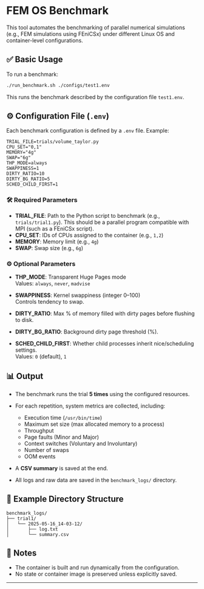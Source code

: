 # FEM OS Benchmark

This tool automates the benchmarking of parallel numerical simulations (e.g., FEM simulations using FEniCSx) under different Linux OS and container-level configurations.

## ✅ Basic Usage

To run a benchmark:

```bash
./run_benchmark.sh ./configs/test1.env
```

This runs the benchmark described by the configuration file `test1.env`.

## ⚙️ Configuration File (`.env`)

Each benchmark configuration is defined by a `.env` file. Example:

```env
TRIAL_FILE=trials/volume_taylor.py
CPU_SET="0,1"
MEMORY="4g"
SWAP="6g"
THP_MODE=always
SWAPPINESS=1
DIRTY_RATIO=10
DIRTY_BG_RATIO=5
SCHED_CHILD_FIRST=1
```

### 🛠 Required Parameters

-   **TRIAL_FILE**: Path to the Python script to benchmark (e.g., `trials/trial1.py`). This should be a parallel program compatible with MPI (such as a FEniCSx script).
-   **CPU_SET**: IDs of CPUs assigned to the container (e.g., `1,2`)
-   **MEMORY**: Memory limit (e.g., `4g`)
-   **SWAP**: Swap size (e.g., `6g`)

### ⚙️ Optional Parameters

-   **THP_MODE**: Transparent Huge Pages mode  
    Values: `always`, `never`, `madvise`

-   **SWAPPINESS**: Kernel swappiness (integer 0–100)  
    Controls tendency to swap.

-   **DIRTY_RATIO**: Max % of memory filled with dirty pages before flushing to disk.

-   **DIRTY_BG_RATIO**: Background dirty page threshold (%).

-   **SCHED_CHILD_FIRST**: Whether child processes inherit nice/scheduling settings.  
    Values: `0` (default), `1`

## 📊 Output

-   The benchmark runs the trial **5 times** using the configured resources.
-   For each repetition, system metrics are collected, including:

    -   Execution time (`/usr/bin/time`)
    -   Maximum set size (max allocated memory to a process)
    -   Throughput
    -   Page faults (Minor and Major)
    -   Context switches (Voluntary and Involuntary)
    -   Number of swaps
    -   OOM events

-   A **CSV summary** is saved at the end.
-   All logs and raw data are saved in the `benchmark_logs/` directory.

## 📁 Example Directory Structure

```
benchmark_logs/
├── trial1/
│   └── 2025-05-16_14-03-12/
│       ├── log.txt
│       └── summary.csv
```

## 🧩 Notes

-   The container is built and run dynamically from the configuration.
-   No state or container image is preserved unless explicitly saved.

---
